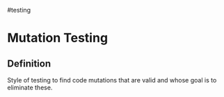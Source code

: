 
#testing 

# Mutation Testing

## Definition

Style of testing to find code mutations that are valid and whose goal is to eliminate these.
